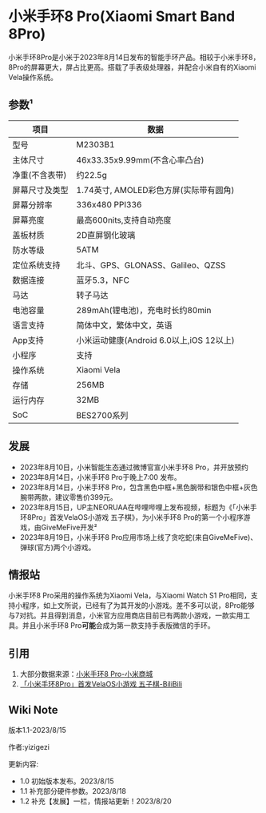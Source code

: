 # 小米手环8 Pro(Xiaomi Smart Band 8Pro)

小米手环8Pro是小米于2023年8月14日发布的智能手环产品。相较于小米手环8，8Pro的屏幕更大，屏占比更高。搭载了手表级处理器，并配合小米自有的Xiaomi Vela操作系统。

## 参数¹

| 项目           | 数据                                     |
| -------------- | ---------------------------------------- |
| 型号           | M2303B1                                  |
| 主体尺寸       | 46x33.35x9.99mm(不含心率凸台)            |
| 净重(不含表带) | 约22.5g                                  |
| 屏幕尺寸及类型 | 1.74英寸, AMOLED彩色方屏(实际带有圆角)   |
| 屏幕分辨率     | 336x480 PPI336                           |
| 屏幕亮度       | 最高600nits,支持自动亮度                 |
| 盖板材质       | 2D直屏钢化玻璃                           |
| 防水等级       | 5ATM                                     |
| 定位系统支持   | 北斗、GPS、GLONASS、Galileo、QZSS        |
| 数据连接       | 蓝牙5.3，NFC                             |
| 马达           | 转子马达                                 |
| 电池容量       | 289mAh(锂电池)，充电时长约80min          |
| 语言支持       | 简体中文，繁体中文，英语                 |
| App支持        | 小米运动健康(Android 6.0以上,iOS 12以上) |
| 小程序         | 支持                                     |
| 操作系统       | Xiaomi Vela                              |
| 存储          | 256MB                                    |
| 运行内存       | 32MB                                    | 
| SoC          | BES2700系列                              |

## 发展

 - 2023年8月10日，小米智能生态通过微博官宣小米手环8 Pro，并开放预约
 - 2023年8月14日，小米手环8 Pro于晚上7:00 发布。
 - 2023年8月14日，小米手环8 Pro，包含黑色中框+黑色腕带和银色中框+灰色腕带两款，建议零售价399元。
 - 2023年8月15日，UP主NEORUAA在哔哩哔哩上发布视频，标题为《「小米手环8Pro」首发VelaOS小游戏 五子棋》，为小米手环8 Pro的第一个小程序游戏，由GiveMeFive开发²
 - 2023年8月19日，小米手环8 Pro应用市场上线了贪吃蛇(来自GiveMeFive)、弹球(官方)两个小游戏。

## 情报站

小米手环8 Pro采用的操作系统为Xiaomi Vela，与Xiaomi Watch S1 Pro相同，支持小程序，如上文所说，已经有了为其开发的小游戏。差不多可以说，8Pro能够与7对抗。并且得到消息，小米官方应用商店目前已有两款小游戏，一款实用工具。并且小米手环8 Pro**可能**会成为第一款支持手表版微信的手环。

## 引用

1. 大部分数据来源：[小米手环8 Pro-小米商城](https://www.mi.com/xiaomi-shouhuan-8-pro/specs "点击跳转")
2. [「小米手环8Pro」首发VelaOS小游戏 五子棋-BiliBili](https://www.bilibili.com/video/BV1sr4y1d7xQ/)

## Wiki Note

版本1.1-2023/8/15

作者:yizigezi

更新内容:

 - 1.0 初始版本发布。2023/8/15
 - 1.1 补充部分硬件参数。2023/8/18
 - 1.2 补充【发展】一栏，情报站更新！2023/8/20